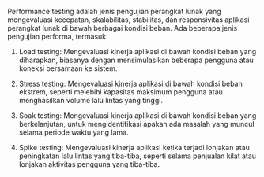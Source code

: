 Performance testing adalah jenis pengujian perangkat lunak yang mengevaluasi kecepatan, skalabilitas, stabilitas, dan responsivitas aplikasi perangkat lunak di bawah berbagai kondisi beban. Ada beberapa jenis pengujian performa, termasuk:

1. Load testing: Mengevaluasi kinerja aplikasi di bawah kondisi beban yang diharapkan, biasanya dengan mensimulasikan beberapa pengguna atau koneksi bersamaan ke sistem.

2. Stress testing: Mengevaluasi kinerja aplikasi di bawah kondisi beban ekstrem, seperti melebihi kapasitas maksimum pengguna atau menghasilkan volume lalu lintas yang tinggi.

3. Soak testing: Mengevaluasi kinerja aplikasi di bawah kondisi beban yang berkelanjutan, untuk mengidentifikasi apakah ada masalah yang muncul selama periode waktu yang lama.

4. Spike testing: Mengevaluasi kinerja aplikasi ketika terjadi lonjakan atau peningkatan lalu lintas yang tiba-tiba, seperti selama penjualan kilat atau lonjakan aktivitas pengguna yang tiba-tiba.